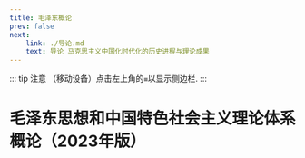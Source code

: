 ```yaml
---
title: 毛泽东概论
prev: false
next: 
    link: ./导论.md
    text: 导论 马克思主义中国化时代化的历史进程与理论成果
---
```

::: tip 注意
（移动设备）点击左上角的`≡`以显示侧边栏.
:::
# 毛泽东思想和中国特色社会主义理论体系概论（2023年版）